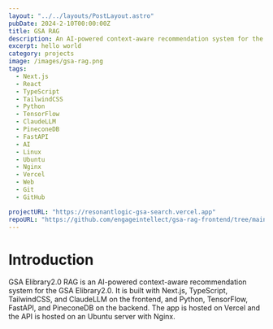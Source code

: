 ```yaml
---
layout: "../../layouts/PostLayout.astro"
pubDate: 2024-2-10T00:00:00Z
title: GSA RAG
description: An AI-powered context-aware recommendation system for the GSA Elibrary2.0.
excerpt: hello world
category: projects
image: /images/gsa-rag.png
tags:
  - Next.js
  - React
  - TypeScript
  - TailwindCSS
  - Python
  - TensorFlow
  - ClaudeLLM
  - PineconeDB
  - FastAPI
  - AI
  - Linux
  - Ubuntu
  - Nginx
  - Vercel
  - Web
  - Git
  - GitHub

projectURL: "https://resonantlogic-gsa-search.vercel.app"
repoURL: "https://github.com/engageintellect/gsa-rag-frontend/tree/main"
---
```


# Introduction

GSA Elibrary2.0 RAG is an AI-powered context-aware recommendation system for the GSA Elibrary2.0. It is built with Next.js, TypeScript, TailwindCSS, and ClaudeLLM on the frontend, and Python, TensorFlow, FastAPI, and PineconeDB on the backend. The app is hosted on Vercel and the API is hosted on an Ubuntu server with Nginx.
